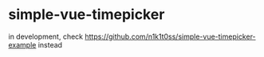 # simple-vue-timepicker
in development, check https://github.com/n1k1t0ss/simple-vue-timepicker-example instead
